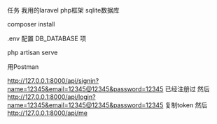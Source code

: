 任务
我用的laravel php框架
sqlite数据库

composer install

.env 配置 DB_DATABASE 项

php artisan serve

用Postman

http://127.0.0.1:8000/api/signin?name=12345&email=12345@12345&password=12345 已经注册过
然后
http://127.0.0.1:8000/api/login?name=12345&email=12345@12345&password=12345 复制token
然后
http://127.0.0.1:8000/api/me 

